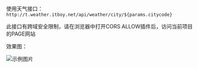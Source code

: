 使用天气接口：`http://t.weather.itboy.net/api/weather/city/${params.citycode}`

此接口有跨域安全限制，请在浏览器中打开CORS ALLOW插件后，访问当前项目的PAGE网站

效果图：

![示例图片](https://wvooovw.github.io/Weather/public/result.png)